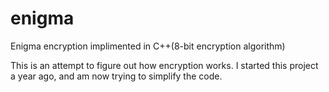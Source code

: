 # enigma
Enigma encryption implimented in C++(8-bit encryption algorithm)

This is an attempt to figure out how encryption works.
I started this project a year ago, and am now trying to simplify the code.
